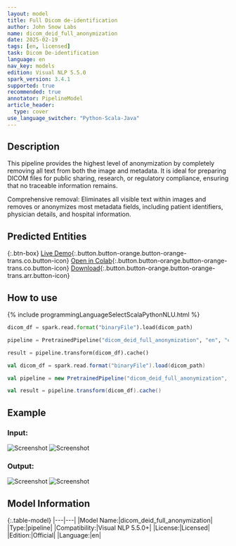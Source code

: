 ```yaml
---
layout: model
title: Full Dicom de-identification 
author: John Snow Labs
name: dicom_deid_full_anonymization
date: 2025-02-19
tags: [en, licensed]
task: Dicom De-identification
language: en
nav_key: models
edition: Visual NLP 5.5.0
spark_version: 3.4.1
supported: true
recommended: true
annotator: PipelineModel
article_header:
  type: cover
use_language_switcher: "Python-Scala-Java"
---
```


## Description

This pipeline provides the highest level of anonymization by completely removing all text from both the image and metadata. It is ideal for preparing DICOM files for public sharing, research, or regulatory compliance, ensuring that no traceable information remains.

Comprehensive removal: Eliminates all visible text within images and removes or anonymizes most metadata fields, including patient identifiers, physician details, and hospital information.

## Predicted Entities

{:.btn-box}
[Live Demo](https://demo.johnsnowlabs.com/ocr/PP_DICOM_DEID/){:.button.button-orange.button-orange-trans.co.button-icon}
[Open in Colab](https://github.com/JohnSnowLabs/visual-nlp-workshop/blob/master/jupyter/Dicom/SparkOcrDicomPretrainedPipelines.ipynb){:.button.button-orange.button-orange-trans.co.button-icon}
[Download](https://s3.amazonaws.com/auxdata.johnsnowlabs.com/clinical/ocr/dicom_deid_full_anonymization_en_5.5.0_3.0_1737198071000.zip){:.button.button-orange.button-orange-trans.arr.button-icon}


## How to use

<div class="tabs-box" markdown="1">
{% include programmingLanguageSelectScalaPythonNLU.html %}

```python
dicom_df = spark.read.format("binaryFile").load(dicom_path)

pipeline = PretrainedPipeline("dicom_deid_full_anonymization", "en", "clinical/ocr")

result = pipeline.transform(dicom_df).cache()
```
```scala
val dicom_df = spark.read.format("binaryFile").load(dicom_path)

val pipeline = new PretrainedPipeline("dicom_deid_full_anonymization", "en", "clinical/ocr")

val result = pipeline.transform(dicom_df).cache()
```
</div>

## Example

### Input:
![Screenshot](/assets/images/examples_ocr/pp_deid_metadata.png)
![Screenshot](/assets/images/examples_ocr/pp_deid_image.png)

### Output:
![Screenshot](/assets/images/examples_ocr/pp2_metadata.png)
![Screenshot](/assets/images/examples_ocr/pp2_deid.png)

## Model Information

{:.table-model}
|---|---|
|Model Name:|dicom_deid_full_anonymization|
|Type:|pipeline|
|Compatibility:|Visual NLP 5.5.0+|
|License:|Licensed|
|Edition:|Official|
|Language:|en|


